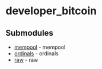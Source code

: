 # developer_bitcoin

<!-- CUSTOM DOCS START -->

<!-- CUSTOM DOCS END -->

## Submodules
- [mempool](mempool/README.md) - mempool
- [ordinals](ordinals/README.md) - ordinals
- [raw](raw/README.md) - raw

